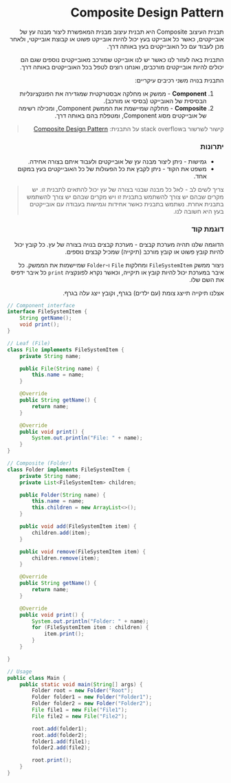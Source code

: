 <div dir="rtl">

# Composite Design Pattern

תבנית העיצוב Composite היא תבנית עיצוב מבנית המאפשרת ליצור מבנה עץ של אובייקטים, כאשר כל אובייקט בעץ יכול להיות אובייקט פשוט או קבוצת אובייקטי, ולאחר מכן לעבוד עם כל האובייקטים בעץ באותה דרך.

התבנית באה לעזור לנו כאשר יש לנו אובייקט שמורכב מאובייקטים נוספים שגם הם יכולים להיות אובייקטים מורכבים, ואנחנו רוצים לטפל בכל האובייקטים באותה דרך.

התבנית בנויה משני רכיבים עיקריים:
1. **Component** - ממשק או מחלקה אבסטרקטית שמגדירה את הפונקציונליות הבסיסית של האובייקט (בסיסי או מורכב).
2. **Composite** - מחלקה שמיישמת את הממשק Component, ומכילה רשימה של אובייקטים מסוג Component, ומטפלת בהם באותה דרך.

> קישור לשרשור בstack overflow על התבנית: [Composite Design Pattern](https://stackoverflow.com/questions/5334353/when-should-i-use-composite-design-pattern)
### יתרונות
* גמישות - ניתן ליצור מבנה עץ של אובייקטים ולעבוד איתם בצורה אחידה.
* משפט את הקוד - ניתן לקבץ את כל הפעולות של כל האובייקטים בעץ במקום אחד.

> צריך לשים לב - לאל כל מבנה שבנוי בצורה של עץ יכול להתאים לתבנית זו. יש מקרים שבהם יש צורך להשתמש בתבנית זו ויש מקרים שבהם יש צורך להשתמש בתבנית אחרת. נשתמש בתבנית כאשר אחידות וגמישות בעבודה עם אובייקטים בעץ היא חשובה לנו.



### דוגמת קוד

הדוגמה שלנו תהיה מערכת קבצים - מערכת קבצים בנויה בצורה של עץ. כל קובץ יכול להיות קובץ פשוט או קובץ מורכב (תיקייה) שמכיל קבצים נוספים. 

ניצור ממשק `FileSystemItem` ומחלקות `File` ו-`Folder` שמיישמות את הממשק. כל איבר במערכת יכול להיות קובץ או תיקייה, וכאשר נקרא לפונקציה `print` כל איבר ידפיס את השם שלו.

אצלנו תיקייה תייצג צומת (עם ילדים) בגרף, וקובץ ייצג עלה בגרף.

<div dir="ltr">

```java
// Component interface
interface FileSystemItem {
    String getName();
    void print();
}

// Leaf (File)
class File implements FileSystemItem {
    private String name;

    public File(String name) {
        this.name = name;
    }

    @Override
    public String getName() {
        return name;
    }

    @Override
    public void print() {
        System.out.println("File: " + name);
    }
}

// Composite (Folder)
class Folder implements FileSystemItem {
    private String name;
    private List<FileSystemItem> children;

    public Folder(String name) {
        this.name = name;
        this.children = new ArrayList<>();
    }

    public void add(FileSystemItem item) {
        children.add(item);
    }

    public void remove(FileSystemItem item) {
        children.remove(item);
    }

    @Override
    public String getName() {
        return name;
    }

    @Override
    public void print() {
        System.out.println("Folder: " + name);
        for (FileSystemItem item : children) {
            item.print();
        }
    }

}

// Usage
public class Main {
    public static void main(String[] args) {
        Folder root = new Folder("Root");
        Folder folder1 = new Folder("Folder1");
        Folder folder2 = new Folder("Folder2");
        File file1 = new File("File1");
        File file2 = new File("File2");

        root.add(folder1);
        root.add(folder2);
        folder1.add(file1);
        folder2.add(file2);

        root.print();
    }
}


```

</div>
</div>